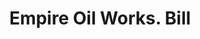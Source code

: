 ---
doi: 10.7916/D8669R9H
date_other: '1872'
date_other_textual: '1872'
form: printed ephemera
genre:
- Invoices
name:
- Empire Oil Works
object_in_context_url: https://biggert.cul.columbia.edu/items/view/ave_biggert_00889
subject_hierarchical_geographic:
- Buffalo, New York, United States
subject_name:
- Empire Oil Works
title: Empire Oil Works. Bill
sort_title: Empire Oil Works. Bill
call_number: ave_biggert_00889
coordinates:
- 42.90472222222222,-78.84944444444444
pid: ave_biggert_00889
identifiers: ave_biggert_00889
thumbnail: false
permalink: /biggert/ave_biggert_00889/
layout: iiif-image-page
---